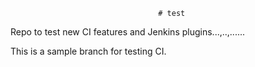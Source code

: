                                      # test
Repo to test new CI features and Jenkins plugins...,..,......

This is a sample branch for testing CI. 
